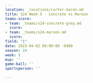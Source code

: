 ```yaml
---
location: _locations/carter-baron.md
title: S24 Week 5 - Concrete vs Maroon
teams-score:
- team: _teams/s24-concrete-grey.md
  score: 
- team: _teams/s24-maroon.md
  score: 
field: "1"
date: 2023-04-02 09:00:00 -0400
season: 24
week: 5
mvp: ''
game-ball: ''
sportsperson: ''

---
```

